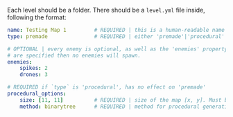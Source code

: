 Each level should be a folder.
There should be a `level.yml` file inside, following the format:

```yaml
name: Testing Map 1         # REQUIRED | this is a human-readable name
type: premade               # REQUIRED | either 'premade'|'procedural'

# OPTIONAL | every enemy is optional, as well as the 'enemies' property. If no enemies
# are specified then no enemies will spawn.
enemies:
    spikes: 2
    drones: 3

# REQUIRED if `type` is 'procedural', has no effect on 'premade'
procedural_options:
    size: [11, 11]          # REQUIRED | size of the map [x, y]. Must be odd and > 5
    method: binarytree      # REQUIRED | method for procedural generation. 'binarytree'|'recursive'
```
